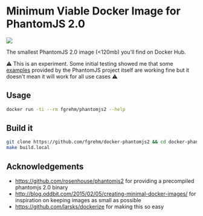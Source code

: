 # Minimum Viable Docker Image for PhantomJS 2.0

[![](https://badge.imagelayers.io/fgrehm/phantomjs2:latest.svg)](https://imagelayers.io/?images=fgrehm/phantomjs2:latest 'Get your own badge on imagelayers.io')

The smallest PhantomJS 2.0 image (<120mb) you'll find on Docker Hub.

:warning: This is an experiment. Some initial testing showed me that some [examples](https://github.com/ariya/phantomjs/tree/master/examples)
provided by the PhantomJS project itself are working fine but it doesn't mean
it will work for all use cases :warning:

## Usage

```sh
docker run -ti --rm fgrehm/phantomjs2 --help
```

## Build it

```sh
git clone https://github.com/fgrehm/docker-phantomjs2 && cd docker-phantomjs2
make build.local
```

## Acknowledgements

* https://github.com/rosenhouse/phantomjs2 for providing a precompiled phantomjs
  2.0 binary
* http://blog.oddbit.com/2015/02/05/creating-minimal-docker-images/ for inspiration
  on keeping images as small as possible
* https://github.com/larsks/dockerize for making this so easy
